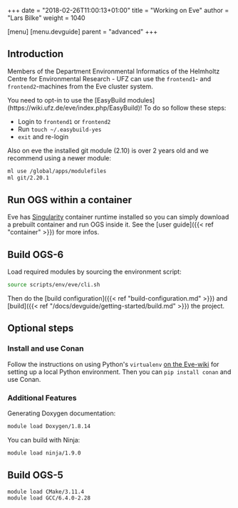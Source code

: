 +++
date = "2018-02-26T11:00:13+01:00"
title = "Working on Eve"
author = "Lars Bilke"
weight = 1040

[menu]
  [menu.devguide]
    parent = "advanced"
+++

## Introduction

Members of the Department Environmental Informatics of the Helmholtz Centre for Environmental Research - UFZ can use the `frontend1`- and `frontend2`-machines from the Eve cluster system.

<div class='note'>
You need to opt-in to use the [EasyBuild modules](https://wiki.ufz.de/eve/index.php/EasyBuild)! To do so follow these steps:

- Login to `frontend1` or `frontend2`
- Run `touch ~/.easybuild-yes`
- `exit` and re-login

Also on eve the installed git module (2.10) is over 2 years old and we recommend using a newer module:

```bash
ml use /global/apps/modulefiles
ml git/2.20.1
```

</div>

## Run OGS within a container

Eve has [Singularity](https://www.sylabs.io/singularity) container runtime installed so you can simply download a prebuilt container and run OGS inside it. See the [user guide]({{< ref "container" >}}) for more infos.

## Build OGS-6

Load required modules by sourcing the environment script:

```bash
source scripts/env/eve/cli.sh
```

Then do the [build configuration]({{< ref "build-configuration.md" >}}) and [build]({{< ref "/docs/devguide/getting-started/build.md" >}}) the project.

## Optional steps

### Install and use Conan

Follow the instructions on using Python's `virtualenv` [on the Eve-wiki](https://wiki.ufz.de/eve/index.php/Python#virtualenv) for setting up a local Python environment. Then you can `pip install conan` and use Conan.

### Additional Features

Generating Doxygen documentation:

```bash
module load Doxygen/1.8.14
```

You can build with Ninja:

```bash
module load ninja/1.9.0
```

## Build OGS-5

```bash
module load CMake/3.11.4
module load GCC/6.4.0-2.28
```
